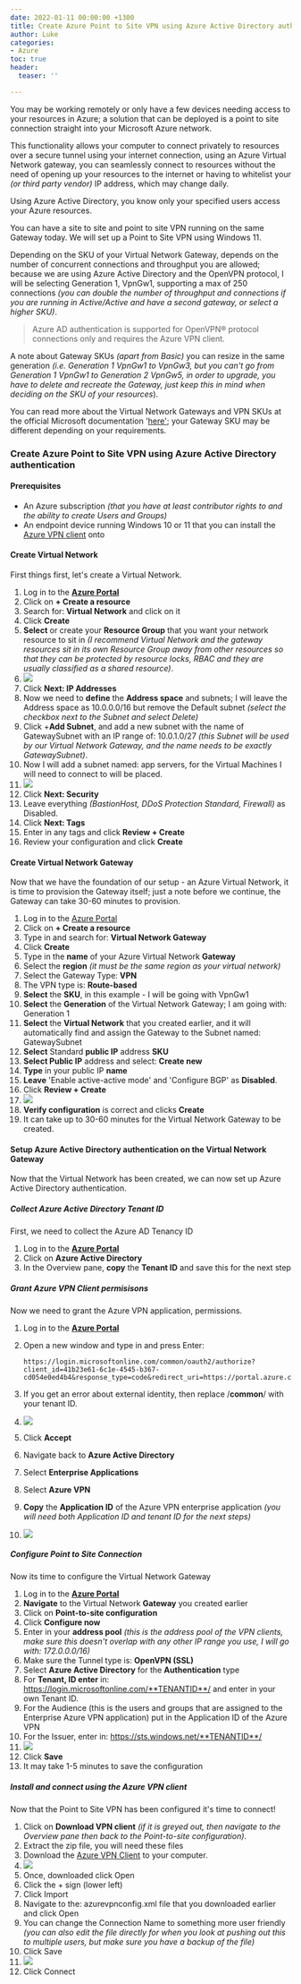 ```yaml
---
date: 2022-01-11 00:00:00 +1300
title: Create Azure Point to Site VPN using Azure Active Directory authentication
author: Luke
categories:
- Azure
toc: true
header:
  teaser: ''

---
```

You may be working remotely or only have a few devices needing access to your resources in Azure; a solution that can be deployed is a point to site connection straight into your Microsoft Azure network.

This functionality allows your computer to connect privately to resources over a secure tunnel using your internet connection, using an Azure Virtual Network gateway, you can seamlessly connect to resources without the need of opening up your resources to the internet or having to whitelist your _(or third party vendor)_ IP address, which may change daily.

Using Azure Active Directory, you know only your specified users access your Azure resources.

You can have a site to site and point to site VPN running on the same Gateway today. We will set up a Point to Site VPN using Windows 11.

Depending on the SKU of your Virtual Network Gateway, depends on the number of concurrent connections and throughput you are allowed; because we are using Azure Active Directory and the OpenVPN protocol, I will be selecting Generation 1, VpnGw1, supporting a max of 250 connections _(you can double the number of throughput and connections if you are running in Active/Active and have a second gateway, or select a higher SKU)_.

> Azure AD authentication is supported for OpenVPN® protocol connections only and requires the Azure VPN client.

A note about Gateway SKUs _(apart from Basic)_ you can resize in the same generation _(i.e. Generation 1 VpnGw1 to VpnGw3, but you can't go from Generation 1 VpnGw1 to Generation 2 VpnGw5, in order to upgrade, you have to delete and recreate the Gateway, just keep this in mind when deciding on the SKU of your resources_).

You can read more about the Virtual Network Gateways and VPN SKUs at the official Microsoft documentation '[here'](https://docs.microsoft.com/en-us/azure/vpn-gateway/vpn-gateway-about-vpngateways "What is VPN Gateway?"); your Gateway SKU may be different depending on your requirements.

### Create Azure Point to Site VPN using Azure Active Directory authentication

#### Prerequisites

* An Azure subscription _(that you have at least contributor rights to and the ability to create Users and Groups)_
* An endpoint device running Windows 10 or 11 that you can install the [Azure VPN client](https://www.microsoft.com/en-us/p/azure-vpn-client-preview/9np355qt2sqb?rtc=2&activetab=pivot:overviewtab " Azure VPN Client") onto

#### Create Virtual Network

First things first, let's create a Virtual Network.

 1. Log in to the [**Azure Portal**](https://portal.azure.com/#home "Azure Portal")
 2. Click on **+ Create a resource**
 3. Search for: **Virtual Network** and click on it
 4. Click **Create**
 5. **Select** or create your **Resource Group** that you want your network resource to sit in _(I recommend Virtual Network and the gateway resources sit in its own Resource Group away from other resources so that they can be protected by resource locks, RBAC and they are usually classified as a shared resource)_.
 6. ![](/uploads/azureportal-createvirtualnetwork.png)
 7. Click **Next: IP Addresses**
 8. Now we need to **define** the **Address space** and subnets; I will leave the Address space as 10.0.0.0/16 but remove the Default subnet _(select the checkbox next to the Subnet and select Delete)_
 9. Click +**Add Subnet**, and add a new subnet with the name of GatewaySubnet with an IP range of: 10.0.1.0/27 _(this Subnet will be used by our Virtual Network Gateway, and the name needs to be exactly GatewaySubnet)_.
10. Now I will add a subnet named: app servers, for the Virtual Machines I will need to connect to will be placed.
11. ![](/uploads/azureportal-createvirtualnetworksubnets.png)
12. Click **Next: Security**
13. Leave everything _(BastionHost, DDoS Protection Standard, Firewall)_ as Disabled.
14. Click **Next: Tags**
15. Enter in any tags and click **Review + Create**
16. Review your configuration and click **Create**

#### Create Virtual Network Gateway

Now that we have the foundation of our setup - an Azure Virtual Network, it is time to provision the Gateway itself; just a note before we continue, the Gateway can take 30-60 minutes to provision.

 1. Log in to the [Azure Portal](https://portal.azure.com/#home "Azure Portal")
 2. Click on **+ Create a resource**
 3. Type in and search for: **Virtual Network Gateway**
 4. Click **Create**
 5. Type in the **name** of your Azure Virtual Network **Gateway**
 6. Select the **region** _(it must be the same region as your virtual network)_
 7. Select the Gateway Type: **VPN**
 8. The VPN type is: **Route-based**
 9. **Select** the **SKU**, in this example - I will be going with VpnGw1
10. **Select** the **Generation** of the Virtual Network Gateway; I am going with: Generation 1
11. **Select** the **Virtual Network** that you created earlier, and it will automatically find and assign the Gateway to the Subnet named: GatewaySubnet
12. **Select** Standard **public IP** address **SKU**
13. **Select Public IP** address and select: **Create new**
14. **Type** in your public IP **name**
15. **Leave** 'Enable active-active mode' and 'Configure BGP' as **Disabled**.
16. Click **Review + Create**
17. ![](/uploads/azureportal-createvnetfgw.png)
18. **Verify configuration** is correct and clicks **Create**
19. It can take up to 30-60 minutes for the Virtual Network Gateway to be created.

#### Setup Azure Active Directory authentication on the Virtual Network Gateway

Now that the Virtual Network has been created, we can now set up Azure Active Directory authentication.

##### Collect Azure Active Directory Tenant ID

First, we need to collect the Azure AD Tenancy ID

1. Log in to the [**Azure Portal**](https://portal.azure.com/#home "Azure Portal")
2. Click on **Azure Active Directory**
3. In the Overview pane, **copy** the **Tenant ID** and save this for the next step

##### Grant Azure VPN Client permisisons

Now we need to grant the Azure VPN application, permissions.

1. Log in to the [**Azure Portal**](https://portal.azure.com/#home "Azure Portal")
2. Open a new window and type in and press Enter:

       
       https://login.microsoftonline.com/common/oauth2/authorize?client_id=41b23e61-6c1e-4545-b367-cd054e0ed4b4&response_type=code&redirect_uri=https://portal.azure.com&nonce=1234&prompt=admin_consent


1. If you get an error about external identity, then replace /**common**/ with your tenant ID.
2. ![](/uploads/azureportal_azurevpnpermissions.png)
3. Click **Accept**
4. Navigate back to **Azure Active Directory**
5. Select **Enterprise Applications**
6. Select **Azure VPN**
7. **Copy** the **Application ID** of the Azure VPN enterprise application _(you will need both Application ID and tenant ID for the next steps)_
8. ![](/uploads/azurevpn_enterpriseappvpn.png)

##### Configure Point to Site Connection

Now its time to configure the Virtual Network Gateway

 1. Log in to the [**Azure Portal**](https://portal.azure.com/#home "Azure Portal")
 2. **Navigate** to the Virtual Network **Gateway** you created earlier
 3. Click on **Point-to-site configuration**
 4. Click **Configure now**
 5. Enter in your **address pool** _(this is the address pool of the VPN clients, make sure this doesn't overlap with any other IP range you use, I will go with: 172.0.0.0/16)_
 6. Make sure the Tunnel type is: **OpenVPN (SSL)**
 7. Select **Azure Active Directory** for the **Authentication** type
 8. For **Tenant, ID enter** in: https://login.microsoftonline.com/**TENANTID**/ and enter in your own Tenant ID.
 9. For the Audience (this is the users and groups that are assigned to the Enterprise Azure VPN application) put in the Application ID of the Azure VPN
10. For the Issuer, enter in: https://sts.windows.net/**TENANTID**/
11. ![](/uploads/azure-point-to-site-configuration.png)
12. Click **Save** 
13. It may take 1-5 minutes to save the configuration

##### Install and connect using the Azure VPN client

Now that the Point to Site VPN has been configured it's time to connect!

 1. Click on **Download VPN client** _(if it is greyed out, then navigate to the Overview pane then back to the Point-to-site configuration)_.
 2. Extract the zip file, you will need these files
 3. Download the [Azure VPN Client](https://go.microsoft.com/fwlink/?linkid=2117554) to your computer.
 4. ![](/uploads/windowsstore-azurevpn.png)
 5. Once, downloaded click Open
 6. Click the + sign (lower left)
 7. Click Import
 8. Navigate to the: azurevpnconfig.xml file that you downloaded earlier and click Open
 9. You can change the Connection Name to something more user friendly _(you can also edit the file directly for when you look at pushing out this to multiple users, but make sure you have a backup of the file)_
10. Click Save
11. ![](/uploads/azurevpnclient-beforeconnection.png)
12. Click Connect